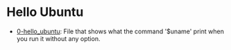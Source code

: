 # Hello Ubuntu

* [0-hello_ubuntu](./0-hello_ubuntu): File that shows what the command '$uname' print when you run it without any option.
